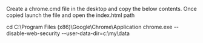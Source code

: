 Create a chrome.cmd file in the desktop and copy the below contents.
Once copied launch the file and open the index.html path


cd C:\Program Files (x86)\Google\Chrome\Application
chrome.exe --disable-web-security --user-data-dir=c:\my\data